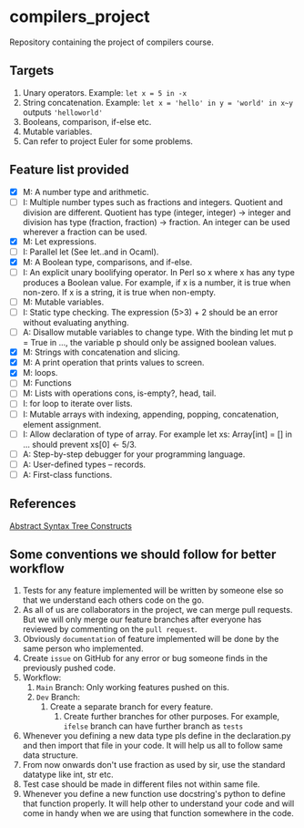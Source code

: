 # compilers_project
Repository containing the project of compilers course.

## Targets
1.  Unary operators. Example:  `let x = 5 in -x`
2.  String concatenation. Example: `let x = 'hello' in y = 'world' in x~y` outputs `'helloworld'`
3.  Booleans, comparison, if-else etc.
4.  Mutable variables.
5.  Can refer to project Euler for some problems.

## Feature list provided
- [x] M: A number type and arithmetic.
- [ ] I: Multiple number types such as fractions and integers. Quotient and division are different. Quotient has type (integer, integer) -> integer and division has type (fraction, fraction) -> fraction. An integer can be used wherever a fraction can be used.
- [x] M: Let expressions.
- [ ] I: Parallel let (See let..and in Ocaml).
- [x] M: A Boolean type, comparisons, and if-else.
- [ ] I: An explicit unary boolifying operator. In Perl so x where x has any type produces a Boolean value. For example, if x is a number, it is true when non-zero. If x is a string, it is true when non-empty.
- [ ] M: Mutable variables.
- [ ] I: Static type checking. The expression (5>3) + 2 should be an error without evaluating anything.
- [ ] A: Disallow mutable variables to change type. With the binding let mut p = True in ..., the variable p should only be assigned boolean values.
- [x] M: Strings with concatenation and slicing.
- [x] M: A print operation that prints values to screen.
- [x] M: loops.
- [ ] M: Functions
- [ ] M: Lists with operations cons, is-empty?, head, tail.
- [ ] I: for loop to iterate over lists.
- [ ] I: Mutable arrays with indexing, appending, popping, concatenation, element assignment.
- [ ] I: Allow declaration of type of array. For example let xs: Array[int] = [] in ... should prevent xs[0] ← 5/3.
- [ ] A: Step-by-step debugger for your programming language.
- [ ] A: User-defined types – records.
- [ ] A: First-class functions.

## References
[Abstract Syntax Tree Constructs](https://docs.python.org/3/library/ast.html)

## Some conventions we should follow for better workflow
1. Tests for any feature implemented will be written by someone else so that we understand each others code on the go.
2. As all of us are collaborators in the project, we can merge pull requests. But we will only merge our feature branches after everyone has reviewed by commenting on the `pull request`.
3. Obviously `documentation` of feature implemented will be done by the same person who implemented.
4. Create `issue` on GitHub for any error or bug someone finds in the previously pushed code.
5. Workflow:
    1. `Main` Branch: Only working features pushed on this. 
    2. `Dev` Branch:
        1. Create a separate branch for every feature.
            1. Create further branches for other purposes. For example, `ifelse` branch can have further branch as `tests`
6. Whenever you defining a new data type pls define in the declaration.py and then import that file in your code. It will help us all to follow same data structure.
7. From now onwards don't use fraction as used by sir, use the standard datatype like int, str etc.
8. Test case should be made in different files not within same file.
9. Whenever you define a new function use docstring's python to define that function properly. It will help other to understand your code and will come in handy when we are using that function somewhere in the code.